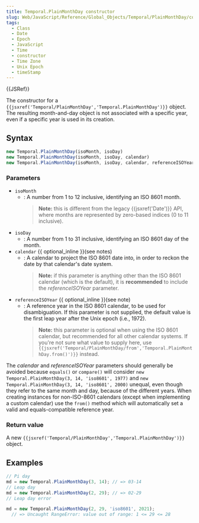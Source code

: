 ```yaml
---
title: Temporal.PlainMonthDay constructor
slug: Web/JavaScript/Reference/Global_Objects/Temporal/PlainMonthDay/constructor
tags:
  - Class
  - Date
  - Epoch
  - JavaScript
  - Time
  - constructor
  - Time Zone
  - Unix Epoch
  - timeStamp
---
```

{{JSRef}}

<p class="summary"><span class="seoSummary">The constructor for a <code>{{jsxref('Temporal/PlainMonthDay','Temporal.PlainMonthDay')}}</code> object.</span> The resulting month-and-day object is not associated with a specific year, even if a specific year is used in its creation.</p>

## Syntax

```js
new Temporal.PlainMonthDay(isoMonth, isoDay)
new Temporal.PlainMonthDay(isoMonth, isoDay, calendar)
new Temporal.PlainMonthDay(isoMonth, isoDay, calendar, referenceISOYear)
```

### Parameters

- `isoMonth`
  - : A number from 1 to 12 inclusive, identifying an ISO 8601 month.
    > **Note:** this is different from the legacy {{jsxref('Date')}} API,
    > where months are represented by zero-based indices (0 to 11 inclusive).
- `isoDay`
  - : A number from 1 to 31 inclusive, identifying an ISO 8601 day of the month.
- `calendar` {{ optional_inline }}(see notes)
  - : A calendar to project the ISO 8601 date into, in order to reckon the date
    by that calendar's date system.
    > **Note:** if this parameter is anything other than the ISO 8601 calendar
    > (which is the default), it is **recommended** to include the
    > _referenceISOYear_ parameter.
- `referenceISOYear` {{ optional_inline }}(see note)
  - : A reference year in the ISO 8601 calendar, to be used for disambiguation.
    If this parameter is not supplied, the default value is the first leap year
    after the Unix epoch (i.e., 1972).
    > **Note:** this parameter is optional when using the ISO 8601 calendar, but
    > recommended for all other calendar systems. If you're not sure what value
    > to supply here, use
    > `{{jsxref('Temporal/PlainMonthDay/from','Temporal.PlainMonthDay.from()')}}`
    > instead.

The _calendar_ and _referenceISOYear_ parameters should generally be avoided
because `equals()` or `compare()` will consider
`new Temporal.PlainMonthDay(3, 14, 'iso8601', 1977)` and
`new Temporal.PlainMonthDay(3, 14, 'iso8601', 2000)` unequal, even though they
refer to the same month and day, because of the different years. When creating
instances for non-ISO-8601 calendars (except when implementing a custom
calendar) use the `from()` method which will automatically set a valid and
equals-compatible reference year.

### Return value

A new
`{{jsxref('Temporal/PlainMonthDay','Temporal.PlainMonthDay')}}`
object.

## Examples

```js
// Pi day
md = new Temporal.PlainMonthDay(3, 14); // => 03-14
// Leap day
md = new Temporal.PlainMonthDay(2, 29); // => 02-29
// Leap day error
```

```js example-bad
md = new Temporal.PlainMonthDay(2, 29, 'iso8601', 2021);
  // => Uncaught RangeError: value out of range: 1 <= 29 <= 28
```
